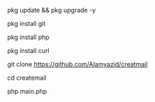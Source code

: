 pkg update && pkg upgrade -y


pkg install git


pkg install php


pkg install curl



git clone https://github.com/Alamyazid/creatmail


cd createmail


php main.php
